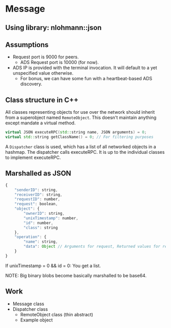 # Message
## Using library: nlohmann::json

## Assumptions
* Request port is 9000 for peers.
    * ADS Request port is 10000 (for now).
* ADS IP is provided with the terminal invocation. It will default to a yet unspecified value otherwise.
    * For bonus, we can have some fun with a heartbeat-based ADS discovery.

## Class structure in C++
All classes representing objects for use over the network should inherit from a superobject named `RemoteObject`. This doesn't maintain anything except mandate a virtual method.

```c++
virtual JSON executeRPC(std::string name, JSON arguments) = 0;
virtual std::string getClassName() = 0; // For filtering purposes
```

A `Dispatcher` class is used, which has a list of all networked objects in a hashmap. The dispatcher calls executeRPC. It is up to the individual classes to implement executeRPC.

## Marshalled as JSON
```js
{
    "senderID": string,
    "receiverID": string,
    "requestID": number,
    "request": boolean,
    "object": {
        "ownerID": string,
        "unixTimestamp": number,
        "id": number,
        "class": string
    },
    "operation": {
        "name": string,
        "data": Object // Arguments for request, Returned values for reply
    }
}
```

If unixTimestamp = 0 && id = 0: You get a list.

NOTE: Big binary blobs become basically marshalled to be base64.

## Work
* Message class
* Dispatcher class
    * RemoteObject class (thin abstract)
    * Example object
